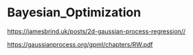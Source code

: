 # Bayesian_Optimization

https://jamesbrind.uk/posts/2d-gaussian-process-regression//

https://gaussianprocess.org/gpml/chapters/RW.pdf
